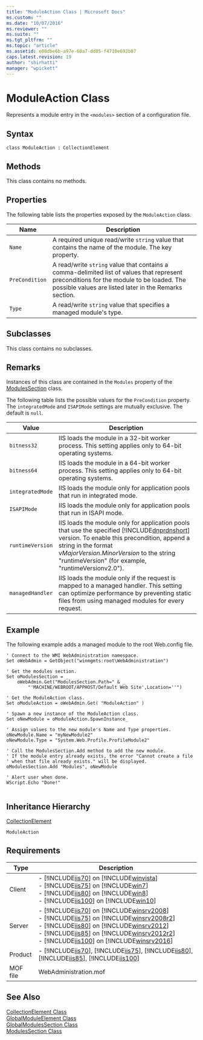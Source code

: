 ```yaml
---
title: "ModuleAction Class | Microsoft Docs"
ms.custom: ""
ms.date: "10/07/2016"
ms.reviewer: ""
ms.suite: ""
ms.tgt_pltfrm: ""
ms.topic: "article"
ms.assetid: e00dbe6b-a97e-60a7-dd05-f4710e692b87
caps.latest.revision: 19
author: "shirhatti"
manager: "wpickett"
---
```

# ModuleAction Class
Represents a module entry in the `<modules>` section of a configuration file.  
  
## Syntax  
  
```vbs  
class ModuleAction : CollectionElement  
```  
  
## Methods  
 This class contains no methods.  
  
## Properties  
 The following table lists the properties exposed by the `ModuleAction` class.  
  
|Name|Description|  
|----------|-----------------|  
|`Name`|A required unique read/write `string` value that contains the name of the module. The key property.|  
|`PreCondition`|A read/write `string` value that contains a comma-delimited list of values that represent preconditions for the module to be loaded. The possible values are listed later in the Remarks section.|  
|`Type`|A read/write `string` value that specifies a managed module's type.|  
  
## Subclasses  
 This class contains no subclasses.  
  
## Remarks  
 Instances of this class are contained in the `Modules` property of the [ModulesSection](../wmi-provider/modulessection-class.md) class.  
  
 The following table lists the possible values for the `PreCondition` property. The `integratedMode` and `ISAPIMode` settings are mutually exclusive. The default is `null`.  
  
|Value|Description|  
|-----------|-----------------|  
|`bitness32`|IIS loads the module in a 32-bit worker process. This setting applies only to 64-bit operating systems.|  
|`bitness64`|IIS loads the module in a 64-bit worker process. This setting applies only to 64-bit operating systems.|  
|`integratedMode`|IIS loads the module only for application pools that run in integrated mode.|  
|`ISAPIMode`|IIS loads the module only for application pools that run in ISAPI mode.|  
|`runtimeVersion`|IIS loads the module only for application pools that use the specified [!INCLUDE[dnprdnshort](../wmi-provider/includes/dnprdnshort-md.md)] version. To enable this precondition, append a string in the format v*MajorVersion*.*MinorVersion* to the string "runtimeVersion" (for example, "runtimeVersionv2.0").|  
|`managedHandler`|IIS loads the module only if the request is mapped to a managed handler. This setting can optimize performance by preventing static files from using managed modules for every request.|  
  
## Example  
 The following example adds a managed module to the root Web.config file.  
  
```  
' Connect to the WMI WebAdministration namespace.  
Set oWebAdmin = GetObject("winmgmts:root\WebAdministration")  
  
' Get the modules section.  
Set oModulesSection = _  
    oWebAdmin.Get("ModulesSection.Path=" & _  
        "'MACHINE/WEBROOT/APPHOST/Default Web Site',Location=''")  
  
' Get the ModuleAction class.  
Set oModuleAction = oWebAdmin.Get( "ModuleAction" )  
  
' Spawn a new instance of the ModuleAction class.  
Set oNewModule = oModuleAction.SpawnInstance_  
  
' Assign values to the new module's Name and Type properties.  
oNewModule.Name = "myNewModule2"  
oNewModule.Type = "System.Web.Profile.ProfileModule2"  
  
' Call the ModulesSection.Add method to add the new module.  
' If the module entry already exists, the error "Cannot create a file  
' when that file already exists." will be displayed.  
oModulesSection.Add "Modules", oNewModule  
  
' Alert user when done.  
WScript.Echo "Done!"  
  
```  
  
## Inheritance Hierarchy  
 [CollectionElement](../wmi-provider/collectionelement-class.md)  
  
 `ModuleAction`  
  
## Requirements  
  
|Type|Description|  
|----------|-----------------|  
|Client|-   [!INCLUDE[iis70](../wmi-provider/includes/iis70-md.md)] on [!INCLUDE[winvista](../wmi-provider/includes/winvista-md.md)]<br />-   [!INCLUDE[iis75](../wmi-provider/includes/iis75-md.md)] on [!INCLUDE[win7](../wmi-provider/includes/win7-md.md)]<br />-   [!INCLUDE[iis80](../wmi-provider/includes/iis80-md.md)] on [!INCLUDE[win8](../wmi-provider/includes/win8-md.md)]<br />-   [!INCLUDE[iis100](../wmi-provider/includes/iis100-md.md)] on [!INCLUDE[win10](../wmi-provider/includes/win10-md.md)]|  
|Server|-   [!INCLUDE[iis70](../wmi-provider/includes/iis70-md.md)] on [!INCLUDE[winsrv2008](../wmi-provider/includes/winsrv2008-md.md)]<br />-   [!INCLUDE[iis75](../wmi-provider/includes/iis75-md.md)] on [!INCLUDE[winsrv2008r2](../wmi-provider/includes/winsrv2008r2-md.md)]<br />-   [!INCLUDE[iis80](../wmi-provider/includes/iis80-md.md)] on [!INCLUDE[winsrv2012](../wmi-provider/includes/winsrv2012-md.md)]<br />-   [!INCLUDE[iis85](../wmi-provider/includes/iis85-md.md)] on [!INCLUDE[winsrv2012r2](../wmi-provider/includes/winsrv2012r2-md.md)]<br />-   [!INCLUDE[iis100](../wmi-provider/includes/iis100-md.md)] on [!INCLUDE[winsrv2016](../wmi-provider/includes/winsrv2016-md.md)]|  
|Product|-   [!INCLUDE[iis70](../wmi-provider/includes/iis70-md.md)], [!INCLUDE[iis75](../wmi-provider/includes/iis75-md.md)], [!INCLUDE[iis80](../wmi-provider/includes/iis80-md.md)], [!INCLUDE[iis85](../wmi-provider/includes/iis85-md.md)], [!INCLUDE[iis100](../wmi-provider/includes/iis100-md.md)]|  
|MOF file|WebAdministration.mof|  
  
## See Also  
 [CollectionElement Class](../wmi-provider/collectionelement-class.md)   
 [GlobalModuleElement Class](../wmi-provider/globalmoduleelement-class.md)   
 [GlobalModulesSection Class](../wmi-provider/globalmodulessection-class.md)   
 [ModulesSection Class](../wmi-provider/modulessection-class.md)